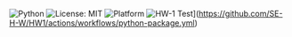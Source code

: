 ![Python](https://img.shields.io/badge/language-python-blue)
![License: MIT](https://img.shields.io/badge/License-MIT-yellow.svg)
![Platform](https://img.shields.io/badge/platform-linux-orange)
![HW-1 Test](https://github.com/SE-H-W/HW1/actions/workflows/python-package.yml/badge.svg)](https://github.com/SE-H-W/HW1/actions/workflows/python-package.yml)
